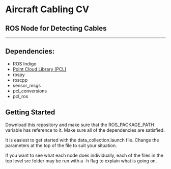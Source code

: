 # Aircraft Cabling CV
## ROS Node for Detecting Cables
---

## Dependencies:
* ROS Indigo
* [Point Cloud Library \(PCL\)](pointclouds.org)
* rospy
* roscpp
* sensor\_msgs
* pcl\_conversions
* pcl\_ros

## Getting Started

Download this repository and make sure that the ROS\_PACKAGE\_PATH variable has reference to it. Make sure all of the dependencies are satisfied.

It is easiest to get started with the data\_collection.launch file. Change the parameters at the top of the file to suit your situation. 

If you want to see what each node does individually, each of the files in the top level src folder may be run with a -h flag to explain what is going on.
